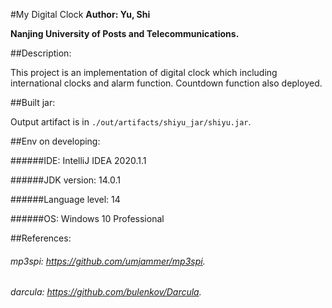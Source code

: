 #My Digital Clock
**Author: Yu, Shi**

**Nanjing University of Posts and Telecommunications.**

##Description:

This project is an implementation of digital clock which including international clocks and
alarm function. Countdown function also deployed.

##Built jar:

Output artifact is in `./out/artifacts/shiyu_jar/shiyu.jar`.

##Env on developing:

######IDE:              IntelliJ IDEA 2020.1.1

######JDK               version: 14.0.1

######Language level:   14

######OS:               Windows 10 Professional





##References:
###### mp3spi:  https://github.com/umjammer/mp3spi.
###### darcula: https://github.com/bulenkov/Darcula.
